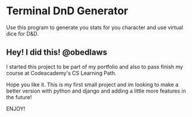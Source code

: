 # Terminal DnD Generator
Use this program to generate you stats for you character
and use virtual dice for D&D.


## Hey! I did this! @obedlaws
I started this project to be part of my portfolio and
also to pass finish my course at Codeacademy's CS Learning Path.

Hope you like it. This is my first small project and im looking to make
a better version with python and django and adding a little more features in the future!

ENJOY!

